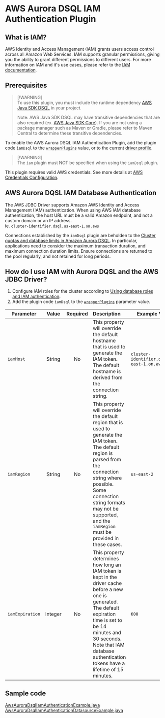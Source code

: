 # AWS Aurora DSQL IAM Authentication Plugin

## What is IAM?
AWS Identity and Access Management (IAM) grants users access control across all Amazon Web Services. IAM supports granular permissions, giving you the ability to grant different permissions to different users. For more information on IAM and it's use cases, please refer to the [IAM documentation](https://docs.aws.amazon.com/IAM/latest/UserGuide/introduction.html).

## Prerequisites
> [!WARNING]\
> To use this plugin, you must include the runtime dependency [AWS Java SDK DSQL](https://central.sonatype.com/artifact/software.amazon.awssdk/dsql) in your project.
>
> Note: AWS Java SDK DSQL may have transitive dependencies that are also required (ex. [AWS Java SDK Core](https://central.sonatype.com/artifact/software.amazon.awssdk/aws-core/)). If you are not using a package manager such as Maven or Gradle, please refer to Maven Central to determine these transitive dependencies.

To enable the AWS Aurora DSQL IAM Authentication Plugin, add the plugin code `iamDsql` to the [`wrapperPlugins`](../UsingTheJdbcDriver.md#connection-plugin-manager-parameters) value, or to the current [driver profile](../UsingTheJdbcDriver.md#connection-plugin-manager-parameters).

> [!WARNING]\
> The `iam` plugin must NOT be specified when using the `iamDsql` plugin.

This plugin requires valid AWS credentials. See more details at [AWS Credentials Configuration](../custom-configuration/AwsCredentialsConfiguration.md).

## AWS Aurora DQSL IAM Database Authentication
The AWS JDBC Driver supports Amazon AWS Identity and Access Management (IAM) authentication. When using AWS IAM database authentication, the host URL must be a valid Amazon endpoint, and not a custom domain or an IP address.
<br>ie. `cluster-identifier.dsql.us-east-1.on.aws`

Connections established by the `iamDsql` plugin are beholden to the [Cluster quotas and database limits in Amazon Aurora DSQL](https://docs.aws.amazon.com/aurora-dsql/latest/userguide/CHAP_quotas.html). In particular, applications need to consider the maximum transaction duration, and maximum connection duration limits. Ensure connections are returned to the pool regularly, and not retained for long periods.

## How do I use IAM with Aurora DQSL and the AWS JDBC Driver?
1. Configure IAM roles for the cluster according to [Using database roles and IAM authentication](https://docs.aws.amazon.com/aurora-dsql/latest/userguide/using-database-and-iam-roles.html).
2. Add the plugin code `iamDsql` to the [`wrapperPlugins`](../UsingTheJdbcDriver.md#connection-plugin-manager-parameters) parameter value.

| Parameter         |  Value  | Required | Description                                                                                                                                                                                                                                                              | Example Value                              |
|-------------------|:-------:|:--------:|:-------------------------------------------------------------------------------------------------------------------------------------------------------------------------------------------------------------------------------------------------------------------------|--------------------------------------------|
| `iamHost`         | String  |    No    | This property will override the default hostname that is used to generate the IAM token. The default hostname is derived from the connection string.                                                                                                                     | `cluster-identifier.dsql.us-east-1.on.aws` |
| `iamRegion`       | String  |    No    | This property will override the default region that is used to generate the IAM token. The default region is parsed from the connection string where possible. Some connection string formats may not be supported, and the `iamRegion` must be provided in these cases. | `us-east-2`                                |
| `iamExpiration`   | Integer |    No    | This property determines how long an IAM token is kept in the driver cache before a new one is generated. The default expiration time is set to be 14 minutes and 30 seconds. Note that IAM database authentication tokens have a lifetime of 15 minutes.                | `600`                                      |

## Sample code
[AwsAuroraDsqlIamAuthenticationExample.java](../../../examples/AWSDriverExample/src/main/java/software/amazon/AwsAuroraDsqlIamAuthenticationExample.java)<br>
[AwsAuroraDsqlIamAuthenticationDatasourceExample.java](../../../examples/AWSDriverExample/src/main/java/software/amazon/AwsAuroraDsqlIamAuthenticationDatasourceExample.java)
